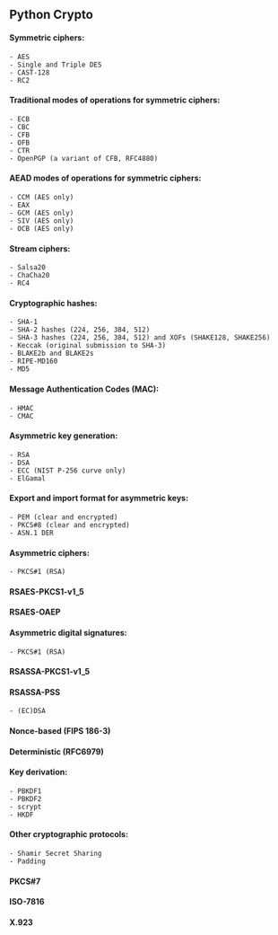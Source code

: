 ## Python Crypto

#### Symmetric ciphers:  
    - AES
    - Single and Triple DES
    - CAST-128
    - RC2

#### Traditional modes of operations for symmetric ciphers:  
    - ECB
    - CBC
    - CFB
    - OFB
    - CTR
    - OpenPGP (a variant of CFB, RFC4880)
 
####  AEAD modes of operations for symmetric ciphers:  
    - CCM (AES only)
    - EAX
    - GCM (AES only)
    - SIV (AES only)
    - OCB (AES only)

#### Stream ciphers:  
    - Salsa20
    - ChaCha20
    - RC4 

#### Cryptographic hashes:  
    - SHA-1
    - SHA-2 hashes (224, 256, 384, 512)
    - SHA-3 hashes (224, 256, 384, 512) and XOFs (SHAKE128, SHAKE256)
    - Keccak (original submission to SHA-3)
    - BLAKE2b and BLAKE2s
    - RIPE-MD160
    - MD5

#### Message Authentication Codes (MAC):  
    - HMAC
    - CMAC

#### Asymmetric key generation:  
    - RSA
    - DSA
    - ECC (NIST P-256 curve only)
    - ElGamal

#### Export and import format for asymmetric keys:  
    - PEM (clear and encrypted)
    - PKCS#8 (clear and encrypted)
    - ASN.1 DER

#### Asymmetric ciphers:  
    - PKCS#1 (RSA)

#### RSAES-PKCS1-v1_5
#### RSAES-OAEP

#### Asymmetric digital signatures:  
    - PKCS#1 (RSA)

#### RSASSA-PKCS1-v1_5
#### RSASSA-PSS
    - (EC)DSA

#### Nonce-based (FIPS 186-3)
#### Deterministic (RFC6979)

#### Key derivation:  
    - PBKDF1
    - PBKDF2
    - scrypt
    - HKDF

#### Other cryptographic protocols:  
    - Shamir Secret Sharing
    - Padding

#### PKCS#7
#### ISO-7816
#### X.923






